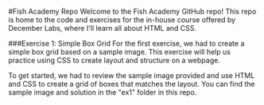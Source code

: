 #Fish Academy Repo
Welcome to the Fish Academy GitHub repo! This repo is home to the code and exercises for the in-house course offered by December Labs, where I'll learn all about HTML and CSS.

###Exercise 1: Simple Box Grid
For the first exercise, we had to create a simple box grid based on a sample image. This exercise will help us practice using CSS to create layout and structure on a webpage.

To get started, we had to review the sample image provided and use HTML and CSS to create a grid of boxes that matches the layout. You can find the sample image and solution in the "ex1" folder in this repo.
